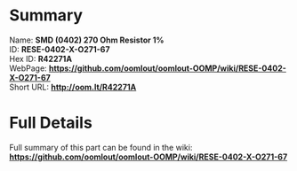 
Summary
=================
  
Name: __SMD (0402) 270 Ohm Resistor 1%__    
ID: __RESE-0402-X-O271-67__   
Hex ID: __R42271A__   
WebPage: __https://github.com/oomlout/oomlout-OOMP/wiki/RESE-0402-X-O271-67__   
Short URL: __http://oom.lt/R42271A__   

Full Details
==========================
Full summary of this part can be found in the wiki:   
__https://github.com/oomlout/oomlout-OOMP/wiki/RESE-0402-X-O271-67__    

